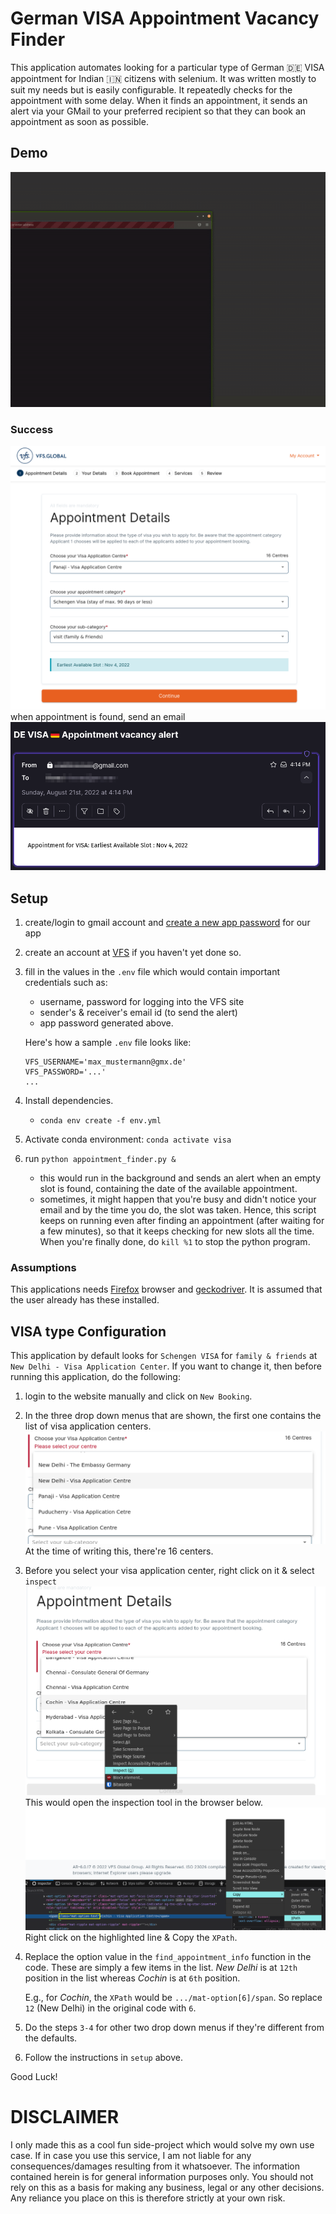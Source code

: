 # German VISA Appointment Vacancy Finder

This application automates looking for a particular type of German 🇩🇪 VISA appointment for Indian 🇮🇳 citizens with selenium. It was written mostly to suit my needs but is easily configurable.
It repeatedly checks for the appointment with some delay. When it finds an appointment, it sends an alert via your GMail to your preferred recipient so that they can book an appointment as soon as possible.

## Demo
![demo](media/demo.gif)

### Success
![appointment_found](media/appointment_found.png)
when appointment is found, send an email
![send_email](media/send_email.png)

## Setup
1. create/login to gmail account and [create a new app password](https://www.lifewire.com/get-a-password-to-access-gmail-by-pop-imap-2-1171882) for our app
2. create an account at [VFS](https://visa.vfsglobal.com/ind/en/deu/register) if you haven't yet done so.
3. fill in the values in the `.env` file which would contain important credentials such as:
    - username, password for logging into the VFS site
    - sender's & receiver's email id (to send the alert)
    - app password generated above.

   Here's how a sample `.env` file looks like:
   ```
   VFS_USERNAME='max_mustermann@gmx.de'
   VFS_PASSWORD='...'
   ...
   ```
4. Install dependencies.
    - `conda env create -f env.yml`
5. Activate conda environment: `conda activate visa`
6. run `python appointment_finder.py &`
    - this would run in the background and sends an alert when an empty slot is found, containing the date of the available appointment.
    - sometimes, it might happen that you're busy and didn't notice your email and by the time you do, the slot was taken. 
      Hence, this script keeps on running even after finding an appointment (after waiting for a few minutes), so that it keeps checking for new slots all the time.
      When you're finally done, do `kill %1` to stop the python program.

### Assumptions
This applications needs [Firefox](https://www.mozilla.org/en-US/firefox/new/) browser and [geckodriver](https://www.guru99.com/gecko-marionette-driver-selenium.html). It is assumed that the user already has these installed.

## VISA type Configuration
This application by default looks for `Schengen VISA` for `family & friends` at `New Delhi - Visa Application Center`. If you want to change it, then before running this application, do the following:
1. login to the website manually and click on `New Booking`.
2. In the three drop down menus that are shown, the first one contains the list of visa application centers.
    ![visa application center](media/drop_down_list.png)
    At the time of writing this, there're 16 centers.
3. Before you select your visa application center, right click on it & select `inspect`
    ![inspect_1](media/inspect_1.png)
    This would open the inspection tool in the browser below.
    ![inspect_2](media/inspect_2.png)
    Right click on the highlighted line & Copy the `XPath`.
4. Replace the option value in the `find_appointment_info` function in the code. These are simply a few items in the list. _New Delhi_ is at `12th` position in the list whereas _Cochin_ is at `6th` position.

    E.g., for _Cochin_, the `XPath` would be `.../mat-option[6]/span`. So replace `12` (New Delhi) in the original code with `6`.
5. Do the steps `3-4` for other two drop down menus if they're different from the defaults.
6. Follow the instructions in `setup` above.


Good Luck!


# DISCLAIMER

I only made this as a cool fun side-project which would solve my own use case. If in case you use this service, I am not liable for any consequences/damages resulting from it whatsoever.
The information contained herein is for general information purposes only. You should not rely on this as a basis for making any business, legal or any other decisions.
Any reliance you place on this is therefore strictly at your own risk.

